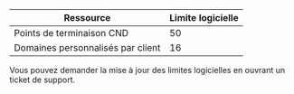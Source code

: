 
| Ressource | Limite logicielle 
--- | ---
| Points de terminaison CND | 50
| Domaines personnalisés par client| 16

Vous pouvez demander la mise à jour des limites logicielles en ouvrant un ticket de support.

<!---HONumber=August15_HO7-->